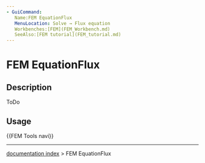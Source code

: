 ```yaml
---
- GuiCommand:
   Name:FEM EquationFlux
   MenuLocation: Solve → Flux equation
   Workbenches:[FEM](FEM_Workbench.md)
   SeeAlso:[FEM tutorial](FEM_tutorial.md)
---
```


# FEM EquationFlux

## Description

ToDo

## Usage




 {{FEM Tools navi}}

---
[documentation index](../README.md) > FEM EquationFlux
